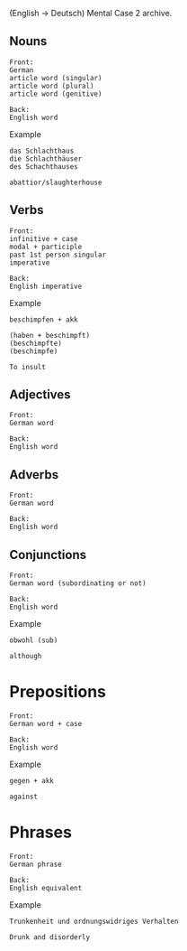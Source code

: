 (English -> Deutsch) Mental Case 2 archive.

Nouns
-----

```
Front:
German
article word (singular)
article word (plural)
article word (genitive)

Back:
English word
```

Example

```
das Schlachthaus
die Schlachthäuser
des Schachthauses

abattior/slaughterhouse
```

Verbs
-----

```
Front:
infinitive + case
modal + participle
past 1st person singular
imperative

Back:
English imperative
```

Example

```
beschimpfen + akk

(haben + beschimpft)
(beschimpfte)
(beschimpfe)

To insult
```

Adjectives
----------

```
Front:
German word

Back:
English word
```

Adverbs
-------

```
Front:
German word

Back:
English word
```

Conjunctions
------------

```
Front:
German word (subordinating or not)

Back:
English word
```

Example

```
obwohl (sub)

although
```

Prepositions
============

```
Front:
German word + case

Back:
English word
```

Example

```
gegen + akk

against
```

Phrases
============

```
Front:
German phrase

Back:
English equivalent
```

Example

```
Trunkenheit und ordnungswidriges Verhalten

Drunk and disorderly
```
